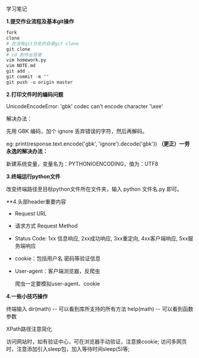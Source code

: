 学习笔记

**1.提交作业流程及基本git操作**

```python
fork
clone
# 在没有git分支的目录git clone
git clone
# cd 到作业目录
vim homework.py
vim NOTE.md
git add .
git commit -m ""
git push -u origin master
```

**2.打印文件时的编码问题**

UnicodeEncodeError: 'gbk' codec can't encode character '\xee'

解决办法：

先用 GBK 编码，加个 ignore 丢弃错误的字符，然后再解码。

eg: print(response.text.encode('gbk', 'ignore').decode('gbk'))
**（更正）一劳永逸的解决办法：**

新建系统变量，变量名为：PYTHONIOENCODING，值为：UTF8

**3.终端运行python文件**

改变终端路径至目标python文件所在文件夹，输入 python 文件名.py 即可。

**4.头部header重要内容

- Request URL

- 请求方式 Request Method

- Status Code: 1xx 信息响应, 2xx成功响应, 3xx重定向, 4xx客户端响应, 5xx服务端响应

- cookie：包括用户名 密码等验证信息

- User-agent：客户端浏览器，反爬虫

  爬虫一定要模拟user-agent、cookie

**4.一些小技巧操作**

终端输入
dir(math) -- 可以看到库所支持的所有方法
help(math) -- 可以看到函数参数

XPath路径注意简化

访问网站时，如有验证中心，可在浏览器手动验证，注意换cookie; 访问多网页时，注意添加引入sleep包，加入等待时间sleep(5)等; 